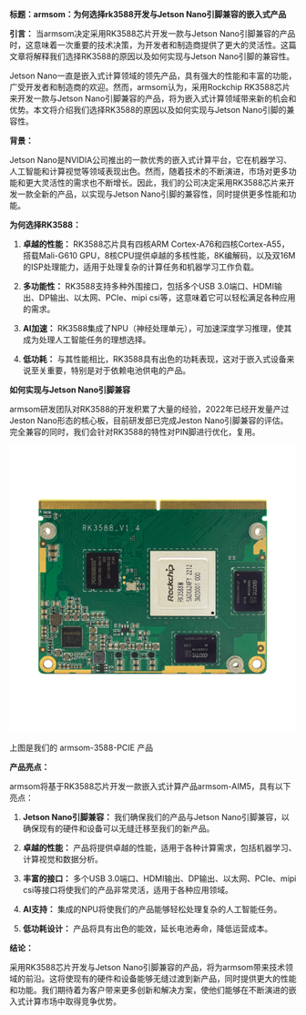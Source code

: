 **标题：armsom：为何选择rk3588开发与Jetson Nano引脚兼容的嵌入式产品**

**引言：**
当armsom决定采用RK3588芯片开发一款与Jetson Nano引脚兼容的产品时，这意味着一次重要的技术决策，为开发者和制造商提供了更大的灵活性。这篇文章将解释我们选择RK3588的原因以及如何实现与Jetson Nano引脚的兼容性。


Jetson Nano一直是嵌入式计算领域的领先产品，具有强大的性能和丰富的功能，广受开发者和制造商的欢迎。然而，armsom认为，采用Rockchip RK3588芯片来开发一款与Jetson Nano引脚兼容的产品，将为嵌入式计算领域带来新的机会和优势。本文将介绍我们选择RK3588的原因以及如何实现与Jetson Nano引脚的兼容性。

**背景：**

Jetson Nano是NVIDIA公司推出的一款优秀的嵌入式计算平台，它在机器学习、人工智能和计算视觉等领域表现出色。然而，随着技术的不断演进，市场对更多功能和更大灵活性的需求也不断增长。因此，我们的公司决定采用RK3588芯片来开发一款全新的产品，以实现与Jetson Nano引脚的兼容性，同时提供更多性能和功能。

**为何选择RK3588：**

1. **卓越的性能：** RK3588芯片具有四核ARM Cortex-A76和四核Cortex-A55，搭载Mali-G610 GPU，8核CPU提供卓越的多核性能，8K编解码，以及双16M的ISP处理能力，适用于处理复杂的计算任务和机器学习工作负载。

2. **多功能性：** RK3588支持多种外围接口，包括多个USB 3.0端口、HDMI输出、DP输出、以太网、PCIe、mipi csi等，这意味着它可以轻松满足各种应用的需求。

3. **AI加速：** RK3588集成了NPU（神经处理单元），可加速深度学习推理，使其成为处理人工智能任务的理想选择。

4. **低功耗：** 与其性能相比，RK3588具有出色的功耗表现，这对于嵌入式设备来说至关重要，特别是对于依赖电池供电的产品。

**如何实现与Jetson Nano引脚兼容**

armsom研发团队对RK3588的开发积累了大量的经验，2022年已经开发量产过Jeston Nano形态的核心板，目前研发部已完成Jeston Nano引脚兼容的评估。
完全兼容的同时，我们会针对RK3588的特性对PIN脚进行优化，复用。

![Armsom-RK3588M-PCIE-front](https://github.com/ArmSoM/Embedded-Technology-Blog/blob/main/image/Jetson_nano/Armsom-RK3588M-PCIE-front.png)

上图是我们的 armsom-3588-PCIE 产品

**产品亮点：**

armsom将基于RK3588芯片开发一款嵌入式计算产品armsom-AIM5，具有以下亮点：

1. **Jetson Nano引脚兼容：** 我们确保我们的产品与Jetson Nano引脚兼容，以确保现有的硬件和设备可以无缝迁移至我们的新产品。

2. **卓越的性能：** 产品将提供卓越的性能，适用于各种计算需求，包括机器学习、计算视觉和数据分析。

3. **丰富的接口：** 多个USB 3.0端口、HDMI输出、DP输出、以太网、PCIe、mipi csi等接口将使我们的产品非常灵活，适用于各种应用领域。

4. **AI支持：** 集成的NPU将使我们的产品能够轻松处理复杂的人工智能任务。

5. **低功耗设计：** 产品将具有出色的能效，延长电池寿命，降低运营成本。

**结论：**

采用RK3588芯片开发与Jetson Nano引脚兼容的产品，将为armsom带来技术领域的前沿。这将使现有的硬件和设备能够无缝过渡到新产品，同时提供更大的性能和功能。我们期待着为客户带来更多创新和解决方案，使他们能够在不断演进的嵌入式计算市场中取得竞争优势。